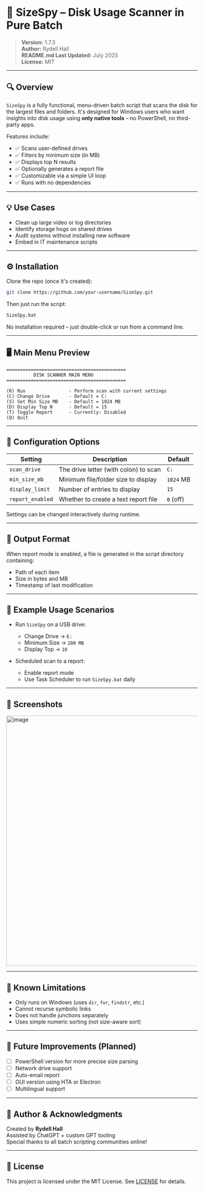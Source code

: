 # 📂 SizeSpy – Disk Usage Scanner in Pure Batch

> **Version:** 1.7.3  
> **Author:** Rydell Hall  
> **README.md Last Updated:** July 2025  
> **License:** MIT

---

## 🔍 Overview

`SizeSpy` is a fully functional, menu-driven batch script that scans the disk for the largest files and folders. It's designed for Windows users who want insights into disk usage using **only native tools** – no PowerShell, no third-party apps.

Features include:
- ✅ Scans user-defined drives
- ✅ Filters by minimum size (in MB)
- ✅ Displays top N results
- ✅ Optionally generates a report file
- ✅ Customizable via a simple UI loop
- ✅ Runs with no dependencies

---

## 💡 Use Cases

- Clean up large video or log directories  
- Identify storage hogs on shared drives  
- Audit systems without installing new software  
- Embed in IT maintenance scripts

---

## ⚙️ Installation

Clone the repo (once it's created):

```bash
git clone https://github.com/your-username/SizeSpy.git
```

Then just run the script:

```bash
SizeSpy.bat
```

No installation required – just double-click or run from a command line.

---

## 🖥️ Main Menu Preview

```
============================================
          DISK SCANNER MAIN MENU
============================================

(R) Run                - Perform scan with current settings
(C) Change Drive       - Default = C:
(S) Set Min Size MB    - Default = 1024 MB
(D) Display Top N      - Default = 15
(T) Toggle Report      - Currently: Disabled
(Q) Quit
```

---

## 🔧 Configuration Options

| Setting         | Description                                | Default     |
|----------------|--------------------------------------------|-------------|
| `scan_drive`    | The drive letter (with colon) to scan      | `C:`        |
| `min_size_mb`   | Minimum file/folder size to display        | `1024` MB   |
| `display_limit` | Number of entries to display               | `15`        |
| `report_enabled`| Whether to create a text report file       | `0` (off)   |

Settings can be changed interactively during runtime.

---

## 📁 Output Format

When report mode is enabled, a file is generated in the script directory containing:
- Path of each item
- Size in bytes and MB
- Timestamp of last modification

---

## 🧪 Example Usage Scenarios

- Run `SizeSpy` on a USB drive:
  - Change Drive → `E:`
  - Minimum Size → `200 MB`
  - Display Top → `10`

- Scheduled scan to a report:
  - Enable report mode
  - Use Task Scheduler to run `SizeSpy.bat` daily

---

## 📸 Screenshots

<img width="1225" height="657" alt="image" src="https://github.com/user-attachments/assets/753770ed-60da-4220-b376-8531d5210be9" />




---

## 🚧 Known Limitations

- Only runs on Windows (uses `dir`, `for`, `findstr`, etc.)
- Cannot recurse symbolic links
- Does not handle junctions separately
- Uses simple numeric sorting (not size-aware sort)

---

## 🚀 Future Improvements (Planned)

- [ ] PowerShell version for more precise size parsing
- [ ] Network drive support
- [ ] Auto-email report
- [ ] GUI version using HTA or Electron
- [ ] Multilingual support

---

## 🧠 Author & Acknowledgments

Created by **Rydell Hall**  
Assisted by ChatGPT + custom GPT tooling  
Special thanks to all batch scripting communities online!

---

## 📝 License

This project is licensed under the MIT License. See [LICENSE](LICENSE) for details.
